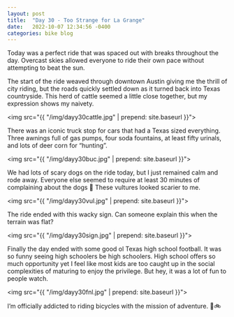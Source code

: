 ```yaml
---
layout: post
title:  "Day 30 - Too Strange for La Grange"
date:   2022-10-07 12:34:56 -0400
categories: bike blog
---
```

Today was a perfect ride that was spaced out with breaks throughout the day. Overcast skies allowed everyone to ride their own pace without attempting to beat the sun.

The start of the ride weaved through downtown Austin giving me the thrill of city riding, but the roads quickly settled down as it turned back into Texas countryside. This herd of cattle seemed a little close together, but my expression shows my naivety. 

<img src="{{ "/img/dayy30cattle.jpg" | prepend: site.baseurl }}">

There was an iconic truck stop for cars that had a Texas sized everything. Three awnings full of gas pumps, four soda fountains, at least fifty urinals, and lots of deer corn for “hunting”.

<img src="{{ "/img/dayy30buc.jpg" | prepend: site.baseurl }}">

We had lots of scary dogs on the ride today, but I just remained calm and rode away.  Everyone else seemed to require at least 30 minutes of complaining about the dogs 🤷 These vultures looked scarier to me.

<img src="{{ "/img/dayy30vul.jpg" | prepend: site.baseurl }}">

The ride ended with this wacky sign. Can someone explain this when the terrain was flat?

<img src="{{ "/img/dayy30sign.jpg" | prepend: site.baseurl }}">

Finally the day ended with some good ol Texas high school football. It was so funny seeing high schoolers be high schoolers. High school offers so much opportunity yet I feel like most kids are too caught up in the social complexities of maturing to enjoy the privilege. But hey, it was a lot of fun to people watch.

<img src="{{ "/img/dayy30fnl.jpg" | prepend: site.baseurl }}">

I’m officially addicted to riding bicycles with the mission of adventure. 💉🚲
